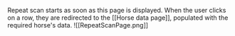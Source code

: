 Repeat scan starts as soon as this page is displayed.
When the user clicks on a row, they are redirected to the [[Horse data page]], populated with the required horse's data.
![[RepeatScanPage.png]]